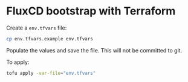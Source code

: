 # FluxCD bootstrap with Terraform

Create a `env.tfvars` file:

```bash
cp env.tfvars.example env.tfvars
```

Populate the values and save the file. This will not be committed to git.

To apply:

```bash
tofu apply -var-file="env.tfvars"
```
